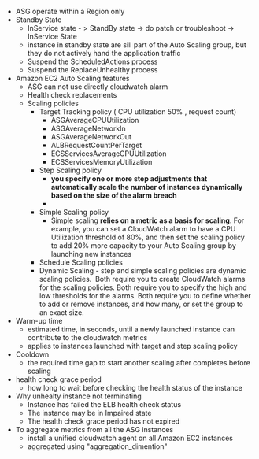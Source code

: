 - ASG operate within a Region only
- Standby State
	- InService state - > StandBy state -> do patch or troubleshoot -> InService State
	- instance in standby state are sill part of the Auto Scaling group, but they do not actively hand the application traffic
	- Suspend the ScheduledActions process
	- Suspend the ReplaceUnhealthy process
- Amazon EC2 Auto Scaling features
	- ASG can not use directly  cloudwatch alarm 
	- Health check replacements
	- Scaling policies
		- Target Tracking policy ( CPU utilization 50% , request count)
			- ASGAverageCPUUtilization
			- ASGAverageNetworkIn
			- ASGAverageNetworkOut
			- ALBRequestCountPerTarget
			- ECSServicesAverageCPUUtilization
			- ECSServicesMemoryUtilization
		- Step Scaling policy
			- **you specify one or more step adjustments that automatically scale the number of instances dynamically based on the size of the alarm breach**
			- 
		- Simple Scaling policy
			- Simple scaling **relies on a metric as a basis for scaling**. For example, you can set a CloudWatch alarm to have a CPU Utilization threshold of 80%, and then set the scaling policy to add 20% more capacity to your Auto Scaling group by launching new instances
		- Schedule Scaling policies
		- Dynamic Scaling -  step and simple scaling policies are dynamic scaling policies.  Both require you to create CloudWatch alarms for the scaling policies. Both require you to specify the high and low thresholds for the alarms. Both require you to define whether to add or remove instances, and how many, or set the group to an exact size.
- Warm-up time
	- estimated time, in seconds, until a newly launched instance can contribute to the cloudwatch metrics
	- applies to instances launched with target and step scaling policy
- Cooldown
	- the required time gap to start another scaling after completes before scaling
- health check grace period
	- how long to wait before checking the health status of the instance
 - Why unhealty instance not terminating
	 - Instance has failed the ELB health check status
	 - The instance may be in Impaired state
	 - The health check grace period has not expired
-  To aggregate metrics from all the ASG instances
	- install a unified cloudwatch agent on all Amazon EC2 instances
	-  aggregated using "aggregation_dimention" 